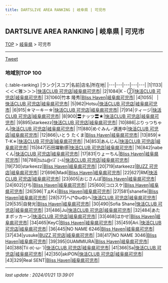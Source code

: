 ```yaml
---
title: DARTSLIVE AREA RANKING | 岐阜県 | 可児市
---
```

## DARTSLIVE AREA RANKING | 岐阜県 | 可児市

[TOP](/darts/rank/) > [岐阜県](/darts/rank/岐阜県/) > 可児市

___

<a href="https://twitter.com/share?ref_src=twsrc%5Etfw" data-text="DARTSLIVE AREA RANKING | 岐阜県可児市" class="twitter-share-button" data-via="DARTSLIVE" data-hashtags="DARTSLIVE" data-related="DARTSLIVE" data-show-count="false">Tweet</a>

### 地域別TOP 100

{:.table-ranking}
|ランク|スコア|名前|店名|所在地|
|---|---|---|---|---|
|1|1133|＜＜＜雅＞＞＞|<a href="https://search.dartslive.com/jp/shop/ca7a90480bc6c737790ab824ce8730e5">快活CLUB 可児店</a>|<a href="/darts/rank/岐阜県/可児市">岐阜県可児市</a>|
|2|1084|К - ②|<a href="https://search.dartslive.com/jp/shop/ca7a90480bc6c737790ab824ce8730e5">快活CLUB 可児店</a>|<a href="/darts/rank/岐阜県/可児市">岐阜県可児市</a>|
|3|1060|竹本 隆秀|<a href="https://search.dartslive.com/jp/shop/caf8a94a0d7d448a0d9b047a20a7ba1e">Bliss Haven</a>|<a href="/darts/rank/岐阜県/可児市">岐阜県可児市</a>|
|4|1055|ㅤ|<a href="https://search.dartslive.com/jp/shop/ca7a90480bc6c737790ab824ce8730e5">快活CLUB 可児店</a>|<a href="/darts/rank/岐阜県/可児市">岐阜県可児市</a>|
|5|962|Hotsu|<a href="https://search.dartslive.com/jp/shop/ca7a90480bc6c737790ab824ce8730e5">快活CLUB 可児店</a>|<a href="/darts/rank/岐阜県/可児市">岐阜県可児市</a>|
|6|915|☆マーキー☆|<a href="https://search.dartslive.com/jp/shop/ca7a90480bc6c737790ab824ce8730e5">快活CLUB 可児店</a>|<a href="/darts/rank/岐阜県/可児市">岐阜県可児市</a>|
|7|914|ティージ|<a href="https://search.dartslive.com/jp/shop/ca7a90480bc6c737790ab824ce8730e5">快活CLUB 可児店</a>|<a href="/darts/rank/岐阜県/可児市">岐阜県可児市</a>|
|8|900|〓ナッツ〓★|<a href="https://search.dartslive.com/jp/shop/ca7a90480bc6c737790ab824ce8730e5">快活CLUB 可児店</a>|<a href="/darts/rank/岐阜県/可児市">岐阜県可児市</a>|
|9|895|starkeezz|<a href="https://search.dartslive.com/jp/shop/ca7a90480bc6c737790ab824ce8730e5">快活CLUB 可児店</a>|<a href="/darts/rank/岐阜県/可児市">岐阜県可児市</a>|
|10|886|ぶりっつちゃん|<a href="https://search.dartslive.com/jp/shop/ca7a90480bc6c737790ab824ce8730e5">快活CLUB 可児店</a>|<a href="/darts/rank/岐阜県/可児市">岐阜県可児市</a>|
|11|880|めぐみん♂邁進中|<a href="https://search.dartslive.com/jp/shop/ca7a90480bc6c737790ab824ce8730e5">快活CLUB 可児店</a>|<a href="/darts/rank/岐阜県/可児市">岐阜県可児市</a>|
|12|866|いとう たくま|<a href="https://search.dartslive.com/jp/shop/caf8a94a0d7d448a0d9b047a20a7ba1e">Bliss Haven</a>|<a href="/darts/rank/岐阜県/可児市">岐阜県可児市</a>|
|13|859|＊T-K＊|<a href="https://search.dartslive.com/jp/shop/ca7a90480bc6c737790ab824ce8730e5">快活CLUB 可児店</a>|<a href="/darts/rank/岐阜県/可児市">岐阜県可児市</a>|
|14|853|あんじん|<a href="https://search.dartslive.com/jp/shop/ca7a90480bc6c737790ab824ce8730e5">快活CLUB 可児店</a>|<a href="/darts/rank/岐阜県/可児市">岐阜県可児市</a>|
|15|847|石田躍動感|<a href="https://search.dartslive.com/jp/shop/ca7a90480bc6c737790ab824ce8730e5">快活CLUB 可児店</a>|<a href="/darts/rank/岐阜県/可児市">岐阜県可児市</a>|
|16|842|nabeくん|<a href="https://search.dartslive.com/jp/shop/ca7a90480bc6c737790ab824ce8730e5">快活CLUB 可児店</a>|<a href="/darts/rank/岐阜県/可児市">岐阜県可児市</a>|
|17|831|りょーちん|<a href="https://search.dartslive.com/jp/shop/caf8a94a0d7d448a0d9b047a20a7ba1e">Bliss Haven</a>|<a href="/darts/rank/岐阜県/可児市">岐阜県可児市</a>|
|18|788|ｶﾑｶﾑ@ｲｽﾞﾐｰﾙ|<a href="https://search.dartslive.com/jp/shop/ca7a90480bc6c737790ab824ce8730e5">快活CLUB 可児店</a>|<a href="/darts/rank/岐阜県/可児市">岐阜県可児市</a>|
|19|730|starkeezz|<a href="https://search.dartslive.com/jp/shop/caf8a94a0d7d448a0d9b047a20a7ba1e">Bliss Haven</a>|<a href="/darts/rank/岐阜県/可児市">岐阜県可児市</a>|
|20|719|starkeezz|<a href="https://search.dartslive.com/jp/shop/fb762ba1bdd0f7ce0d9b047a20a7ba1e">BUZZ 可児店</a>|<a href="/darts/rank/岐阜県/可児市">岐阜県可児市</a>|
|21|696|Madi|<a href="https://search.dartslive.com/jp/shop/caf8a94a0d7d448a0d9b047a20a7ba1e">Bliss Haven</a>|<a href="/darts/rank/岐阜県/可児市">岐阜県可児市</a>|
|22|627|RM|<a href="https://search.dartslive.com/jp/shop/ca7a90480bc6c737790ab824ce8730e5">快活CLUB 可児店</a>|<a href="/darts/rank/岐阜県/可児市">岐阜県可児市</a>|
|23|605|おじさんぽ|<a href="https://search.dartslive.com/jp/shop/caf8a94a0d7d448a0d9b047a20a7ba1e">Bliss Haven</a>|<a href="/darts/rank/岐阜県/可児市">岐阜県可児市</a>|
|24|602|ぴち|<a href="https://search.dartslive.com/jp/shop/caf8a94a0d7d448a0d9b047a20a7ba1e">Bliss Haven</a>|<a href="/darts/rank/岐阜県/可児市">岐阜県可児市</a>|
|25|600|コロスケ|<a href="https://search.dartslive.com/jp/shop/caf8a94a0d7d448a0d9b047a20a7ba1e">Bliss Haven</a>|<a href="/darts/rank/岐阜県/可児市">岐阜県可児市</a>|
|26|596|ＴдＫε|<a href="https://search.dartslive.com/jp/shop/caf8a94a0d7d448a0d9b047a20a7ba1e">Bliss Haven</a>|<a href="/darts/rank/岐阜県/可児市">岐阜県可児市</a>|
|27|581|shanefie|<a href="https://search.dartslive.com/jp/shop/caf8a94a0d7d448a0d9b047a20a7ba1e">Bliss Haven</a>|<a href="/darts/rank/岐阜県/可児市">岐阜県可児市</a>|
|28|577|へ(*ΦωΦ)へ|<a href="https://search.dartslive.com/jp/shop/ca7a90480bc6c737790ab824ce8730e5">快活CLUB 可児店</a>|<a href="/darts/rank/岐阜県/可児市">岐阜県可児市</a>|
|29|535|自発光|<a href="https://search.dartslive.com/jp/shop/caf8a94a0d7d448a0d9b047a20a7ba1e">Bliss Haven</a>|<a href="/darts/rank/岐阜県/可児市">岐阜県可児市</a>|
|30|490|Sofia Shane|<a href="https://search.dartslive.com/jp/shop/ca7a90480bc6c737790ab824ce8730e5">快活CLUB 可児店</a>|<a href="/darts/rank/岐阜県/可児市">岐阜県可児市</a>|
|31|486|Ju|<a href="https://search.dartslive.com/jp/shop/ca7a90480bc6c737790ab824ce8730e5">快活CLUB 可児店</a>|<a href="/darts/rank/岐阜県/可児市">岐阜県可児市</a>|
|32|484|あたまボッカーン|<a href="https://search.dartslive.com/jp/shop/ca7a90480bc6c737790ab824ce8730e5">快活CLUB 可児店</a>|<a href="/darts/rank/岐阜県/可児市">岐阜県可児市</a>|
|33|468|はかせ|<a href="https://search.dartslive.com/jp/shop/caf8a94a0d7d448a0d9b047a20a7ba1e">Bliss Haven</a>|<a href="/darts/rank/岐阜県/可児市">岐阜県可児市</a>|
|34|465|KeyC|<a href="https://search.dartslive.com/jp/shop/caf8a94a0d7d448a0d9b047a20a7ba1e">Bliss Haven</a>|<a href="/darts/rank/岐阜県/可児市">岐阜県可児市</a>|
|35|459|Ari.|<a href="https://search.dartslive.com/jp/shop/ca7a90480bc6c737790ab824ce8730e5">快活CLUB 可児店</a>|<a href="/darts/rank/岐阜県/可児市">岐阜県可児市</a>|
|36|445|NO NAME 6246|<a href="https://search.dartslive.com/jp/shop/caf8a94a0d7d448a0d9b047a20a7ba1e">Bliss Haven</a>|<a href="/darts/rank/岐阜県/可児市">岐阜県可児市</a>|
|37|434|yusuke|<a href="https://search.dartslive.com/jp/shop/fb762ba1bdd0f7ce0d9b047a20a7ba1e">BUZZ 可児店</a>|<a href="/darts/rank/岐阜県/可児市">岐阜県可児市</a>|
|38|417|NO NAME 3046|<a href="https://search.dartslive.com/jp/shop/caf8a94a0d7d448a0d9b047a20a7ba1e">Bliss Haven</a>|<a href="/darts/rank/岐阜県/可児市">岐阜県可児市</a>|
|39|395|GUAMMIURA|<a href="https://search.dartslive.com/jp/shop/caf8a94a0d7d448a0d9b047a20a7ba1e">Bliss Haven</a>|<a href="/darts/rank/岐阜県/可児市">岐阜県可児市</a>|
|40|388|Tii σ(･ω･`)|<a href="https://search.dartslive.com/jp/shop/ca7a90480bc6c737790ab824ce8730e5">快活CLUB 可児店</a>|<a href="/darts/rank/岐阜県/可児市">岐阜県可児市</a>|
|41|366|Sa|<a href="https://search.dartslive.com/jp/shop/ca7a90480bc6c737790ab824ce8730e5">快活CLUB 可児店</a>|<a href="/darts/rank/岐阜県/可児市">岐阜県可児市</a>|
|42|350|akiPON|<a href="https://search.dartslive.com/jp/shop/ca7a90480bc6c737790ab824ce8730e5">快活CLUB 可児店</a>|<a href="/darts/rank/岐阜県/可児市">岐阜県可児市</a>|
|43|329|Real SENT|<a href="https://search.dartslive.com/jp/shop/caf8a94a0d7d448a0d9b047a20a7ba1e">Bliss Haven</a>|<a href="/darts/rank/岐阜県/可児市">岐阜県可児市</a>|



___

_last update : 2024/01/21 13:39:01_


<script src="https://cdnjs.cloudflare.com/ajax/libs/jquery/3.6.1/jquery.min.js" integrity="sha512-aVKKRRi/Q/YV+4mjoKBsE4x3H+BkegoM/em46NNlCqNTmUYADjBbeNefNxYV7giUp0VxICtqdrbqU7iVaeZNXA==" crossorigin="anonymous" referrerpolicy="no-referrer"></script>
<script src="https://cdnjs.cloudflare.com/ajax/libs/jquery.tablesorter/2.31.3/js/jquery.tablesorter.min.js" integrity="sha512-qzgd5cYSZcosqpzpn7zF2ZId8f/8CHmFKZ8j7mU4OUXTNRd5g+ZHBPsgKEwoqxCtdQvExE5LprwwPAgoicguNg==" crossorigin="anonymous" referrerpolicy="no-referrer"></script>
<link rel="stylesheet" href="https://cdnjs.cloudflare.com/ajax/libs/jquery.tablesorter/2.31.3/css/theme.default.min.css" integrity="sha512-wghhOJkjQX0Lh3NSWvNKeZ0ZpNn+SPVXX1Qyc9OCaogADktxrBiBdKGDoqVUOyhStvMBmJQ8ZdMHiR3wuEq8+w==" crossorigin="anonymous" referrerpolicy="no-referrer" />
<script>
$(function() {
    $(".table-ranking").tablesorter({sortList:[[0, 0]]});
});
</script>

<script async src="https://platform.twitter.com/widgets.js" charset="utf-8"></script>